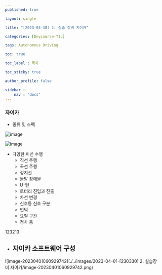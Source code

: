 ```yaml
---
published: true

layout: single

title: "[2023-03-30] 2. 실습 장비 자이카"

categories: [Devcourse-TIL]

tags: Autonomous Driving

toc: true

toc_label : 목차

toc_sticky: true

author_profile: false

sidebar :
    nav : "docs"
---
```


### 자이카

- 종류 및 스펙

![image](https://user-images.githubusercontent.com/116723552/229228328-7b3a9b49-70f4-41d2-90e3-2582d97cd789.png)

![image](https://user-images.githubusercontent.com/116723552/229228845-f92110e6-0a70-415f-a84a-46525267ecb5.png)



- 다양한 미션 수행
  - 직선 주행
  - 곡선 주행
  - 정지선
  - 돌발 장애물
  - U-턴
  - 로터리 진입과 진출
  - 차선 변경
  - 신호등 신호 구분
  - 언덕
  - 요철 구간
  - 정차 등

123213

- 자이카 소프트웨어 구성
  - 

![image-20230401060929742](./../images/2023-04-01-[230330] 2. 실습장비 자이카/image-20230401060929742.png)

